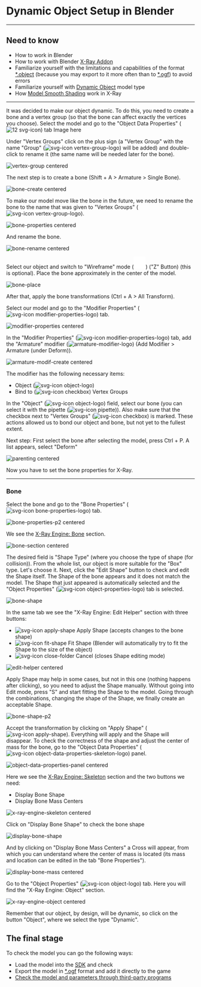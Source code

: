 # Dynamic Object Setup in Blender

___

## Need to know

- How to work in Blender
- How to work with Blender [X-Ray Addon](../../modding-tools/blender/blender-x-ray-addon-summary.md)
- Familiarize yourself with the limitations and capabilities of the format [*.object](../../reference/file-formats/models/object.md) (because you may export to it more often than to [*.ogf](../../reference/file-formats/models/ogf.md)) to avoid errors
- Familiarize yourself with [Dynamic Object](../../glossary/glossary.md#DynamicObject) model type
- How [Model Smooth Shading](../../reference/models/smoothing.md) work in X-Ray

___

It was decided to make our object dynamic.
To do this, you need to create a bone and a vertex group (so that the bone can affect exactly the vertices you choose).
Select the model and go to the "Object Data Properties" (![12 svg-icon]()) tab
Image here

Under "Vertex Groups" click on the plus sign (a "Vertex Group" with the name "Group" (![svg-icon vertex-group-logo]()) will be added) and double-click to rename it (the same name will be needed later for the bone).

![vertex-group centered]()

The next step is to create a bone (Shift + A > Armature > Single Bone).

![bone-create centered]()

To make our model move like the bone in the future, we need to rename the bone to the name that was given to "Vertex Groups" (![svg-icon vertex-group-logo](../../../assets/icons/blender/vertex-group-logo.svg)).

![bone-properties centered]()

And rename the bone.

![bone-rename centered]()

Select our object and switch to "Wireframe" mode (![svg-icon wireframe-mode](../../assets/icons/blender/wire.svg)) ("Z" Button) (this is optional).
Place the bone approximately in the center of the model.

![bone-place]()

After that, apply the bone transformations (Ctrl + A > All Transform).

Select our model and go to the "Modifier Properties" (![svg-icon modifier-properties-logo](../../../assets/icons/blender/wrench.svg)) tab.

![modifier-properties centered]()

In the "Modifier Properties" (![svg-icon modifier-properties-logo](../../../assets/icons/blender/wrench.svg)) tab, add the "Armature" modifier (![armature-modifier-logo](../../../assets/icons/blender/armature-modifier-logo.svg)) (Add Modifier > Armature (under Deform)).

![armature-modif-create centered]()

The modifier has the following necessary items:

- Object (![svg-icon object-logo](../../../assets/icons/blender/object-logo.svg))
- Bind to (![svg-icon checkbox](../../../assets/icons/blender/checkbox.svg)) Vertex Groups

In the "Object" (![svg-icon object-logo](../../../assets/icons/blender/object-logo.svg)) field, select our bone (you can select it with the pipette (![svg-icon pipette](../../../assets/icons/blender/pipette.svg))).
Also make sure that the checkbox next to "Vertex Groups" (![svg-icon checkbox](../../../assets/icons/blender/checkbox.svg)) is marked.
These actions allowed us to bond our object and bone, but not yet to the fullest extent.

Next step:
First select the bone after selecting the model, press Ctrl + P. A list appears, select "Deform"

![parenting centered]()

Now you have to set the bone properties for X-Ray.

___

### Bone

Select the bone and go to the "Bone Properties" (![svg-icon bone-properties-logo]()) tab.

![bone-properties-p2 centered]()

We see the [X-Ray Engine: Bone](../../modding-tools/blender/addon-panels/panel-bone.md) section.

![bone-section centered]()

The desired field is "Shape Type" (where you choose the type of shape (for collision)).
From the whole list, our object is more suitable for the "Box" type. Let's choose it.
Next, click the "Edit Shape" button to check and edit the Shape itself.
The Shape of the bone appears and it does not match the model.
The Shape that just appeared is automatically selected and the "Object Properties" (![svg-icon object-properties-logo]()) tab is selected.

![bone-shape]()

In the same tab we see the "X-Ray Engine: Edit Helper" section with three buttons:

- ![svg-icon apply-shape]() Apply Shape (accepts changes to the bone shape)
- ![svg-icon fit-shape]() Fit Shape (Blender will automatically try to fit the Shape to the size of the object)
- ![svg-icon close-folder]() Cancel (closes Shape editing mode)

![edit-helper centered]()

Apply Shape may help in some cases, but not in this one (nothing happens after clicking), so you need to adjust the Shape manually.
Without going into Edit mode, press "S" and start fitting the Shape to the model. Going through the combinations, changing the shape of the Shape, we finally create an acceptable Shape.

![bone-shape-p2]()

Accept the transformation by clicking on "Apply Shape" (![svg-icon apply-shape]()). Everything will apply and the Shape will disappear.
To check the correctness of the shape and adjust the center of mass for the bone, go to the "Object Data Properties" (![svg-icon object-data-properties-skeleton-logo]()) panel.

![object-data-properties-panel centered]()

Here we see the [X-Ray Engine: Skeleton](../../modding-tools/blender/addon-panels/panel-armature.md) section and the two buttons we need:

- Display Bone Shape
- Display Bone Mass Centers

![x-ray-engine-skeleton centered]()

Click on "Display Bone Shape" to check the bone shape

![display-bone-shape]()

And by clicking on "Display Bone Mass Centers" a Cross will appear, from which you can understand where the center of mass is located (its mass and location can be edited in the tab "Bone Properties").

![display-bone-mass centered]()

Go to the "Object Properties" (![svg-icon object-logo](../../../assets/icons/blender/object-logo.svg)) tab.
Here you will find the "X-Ray Engine: Object" section.

![x-ray-engine-object centered]()

Remember that our object, by design, will be dynamic, so click on the button "Object", where we select the type "Dynamic".

## The final stage

To check the model you can go the following ways:

- Load the model into the [SDK](../../modding-tools/sdk/README.md) and check
- Export the model in [*.ogf](../../reference/file-formats/models/ogf.md) format and add it directly to the game
- [Check the model and parameters through third-party programs](../../modding-tools/README.md)